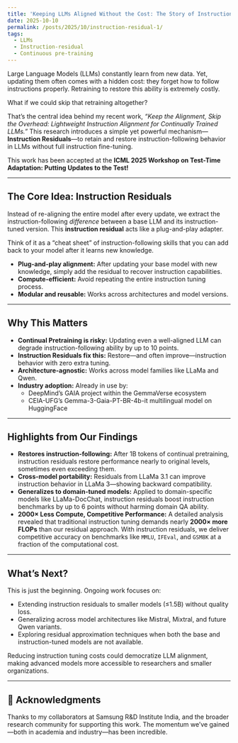 ```yaml
---
title: 'Keeping LLMs Aligned Without the Cost: The Story of Instruction Residuals'
date: 2025-10-10
permalink: /posts/2025/10/instruction-residual-1/
tags:
  - LLMs
  - Instruction-residual
  - Continuous pre-training
---
```


Large Language Models (LLMs) constantly learn from new data. Yet, updating them often comes with a hidden cost: they forget how to follow instructions properly. Retraining to restore this ability is extremely costly.  

What if we could skip that retraining altogether?

That’s the central idea behind my recent work, *“Keep the Alignment, Skip the Overhead: Lightweight Instruction Alignment for Continually Trained LLMs.”* This research introduces a simple yet powerful mechanism—**Instruction Residuals**—to retain and restore instruction-following behavior in LLMs without full instruction fine-tuning.

This work has been accepted at the **ICML 2025 Workshop on Test-Time Adaptation: Putting Updates to the Test!**

---

## The Core Idea: Instruction Residuals

Instead of re-aligning the entire model after every update, we extract the instruction-following *difference* between a base LLM and its instruction-tuned version. This **instruction residual** acts like a plug-and-play adapter.  

Think of it as a “cheat sheet” of instruction-following skills that you can add back to your model after it learns new knowledge.

- **Plug-and-play alignment:** After updating your base model with new knowledge, simply add the residual to recover instruction capabilities.  
- **Compute-efficient:** Avoid repeating the entire instruction tuning process.  
- **Modular and reusable:** Works across architectures and model versions.

---

## Why This Matters

- **Continual Pretraining is risky:** Updating even a well-aligned LLM can degrade instruction-following ability by up to 10 points.  
- **Instruction Residuals fix this:** Restore—and often improve—instruction behavior with zero extra tuning.  
- **Architecture-agnostic:** Works across model families like LLaMa and Qwen.  
- **Industry adoption:** Already in use by:  
  - DeepMind’s GAIA project within the GemmaVerse ecosystem  
  - CEIA-UFG’s Gemma-3-Gaia-PT-BR-4b-it multilingual model on HuggingFace  

---

## Highlights from Our Findings

- **Restores instruction-following:** After 1B tokens of continual pretraining, instruction residuals restore performance nearly to original levels, sometimes even exceeding them.  
- **Cross-model portability:** Residuals from LLaMa 3.1 can improve instruction behavior in LLaMa 3—showing backward compatibility.  
- **Generalizes to domain-tuned models:** Applied to domain-specific models like LLaMa-DocChat, instruction residuals boost instruction benchmarks by up to 6 points without harming domain QA ability.  
- **2000× Less Compute, Competitive Performance:** A detailed analysis revealed that traditional instruction tuning demands nearly **2000× more FLOPs** than our residual approach. With instruction residuals, we deliver competitive accuracy on benchmarks like `MMLU`, `IFEval`, and `GSM8K` at a fraction of the computational cost.  
---

## What’s Next?

This is just the beginning. Ongoing work focuses on:

- Extending instruction residuals to smaller models (≤1.5B) without quality loss.  
- Generalizing across model architectures like Mistral, Mixtral, and future Qwen variants.  
- Exploring residual approximation techniques when both the base and instruction-tuned models are not available.  

Reducing instruction tuning costs could democratize LLM alignment, making advanced models more accessible to researchers and smaller organizations.

---

## 🙏 Acknowledgments

Thanks to my collaborators at Samsung R&D Institute India, and the broader research community for supporting this work. The momentum we’ve gained—both in academia and industry—has been incredible.

